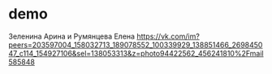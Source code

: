 # demo
Зеленина Арина и Румянцева Елена 
https://vk.com/im?peers=203597004_158032713_189078552_100339929_138851466_269845047_c114_154927106&sel=138053313&z=photo94422562_456241810%2Fmail585848